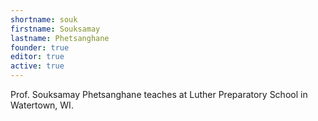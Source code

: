 ```yaml
---
shortname: souk
firstname: Souksamay
lastname: Phetsanghane
founder: true
editor: true
active: true
---
```


Prof. Souksamay Phetsanghane teaches at Luther Preparatory School in Watertown, WI.